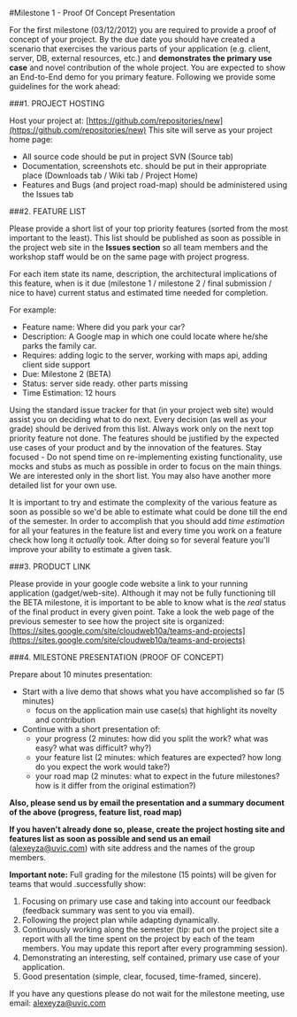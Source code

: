#Milestone 1 - Proof Of Concept Presentation

For the first milestone (03/12/2012) you are required to provide a proof of concept of your project. By the due date you should have created a scenario that exercises the various parts of your application (e.g. client, server, DB, external resources, etc.) and **demonstrates the primary use case** and novel contribution of the whole project. You are expected to show an End-to-End demo for you primary feature. Following we provide some guidelines for the work ahead:

###1. PROJECT HOSTING

Host your project at: [https://github.com/repositories/new](https://github.com/repositories/new)
This site will serve as your project home page:

- All source code should be put in project SVN (Source tab)
- Documentation, screenshots etc.  should be put in their appropriate place (Downloads tab / Wiki tab / Project Home)
- Features and Bugs (and project road-map) should be administered using the Issues tab

###2. FEATURE LIST

Please provide a short list of your top priority features (sorted from the most important to the least). This list should be published as soon as possible in the project web site in the **Issues section** so all team members and the workshop staff would be on the same page with project progress. 

For each item state its name, description, the architectural implications of this feature, when is it due (milestone 1 / milestone 2 / final submission / nice to have) current status and estimated time needed for completion.

For example:

- Feature name: Where did you park your car?
- Description: A Google map in which one could locate where he/she parks the family car.
- Requires: adding logic to the server, working with maps api, adding client side support
- Due: Milestone 2 (BETA)
- Status: server side ready. other parts missing
- Time Estimation: 12 hours

Using the standard issue tracker for that (in your project web site) would assist you on deciding what to do next. Every decision (as well as your grade) should be derived from this list. Always work only on the next top priority feature not done.
The features should be justified by the expected use cases of your product and by the innovation of the features. Stay focused - Do not spend time on re-implementing existing functionality, use mocks and stubs as much as possible in order to focus on the main things.
We are interested only in the short list. You may also have another more detailed list for your own use.

It is important to try and estimate the complexity of the various feature as soon as possible so we'd be able to estimate what could be done till the end of the semester. In order to accomplish that you should add *time estimation* for all your features in the feature list and every time you work on a feature check how long it *actually* took. After doing so for several feature you'll improve your ability to estimate a given task.

###3. PRODUCT LINK

Please provide in your google code website a link to your running application (gadget/web-site). Although it may not be fully functioning till the BETA milestone, it is important to be able to know what is the *real* status of the final product in every given point. 
Take a look the web page of the previous semester to see how the project site is organized: [https://sites.google.com/site/cloudweb10a/teams-and-projects](https://sites.google.com/site/cloudweb10a/teams-and-projects)

###4. MILESTONE PRESENTATION (PROOF OF CONCEPT)

Prepare about 10 minutes presentation:

- Start with a live demo that shows what you have accomplished so far (5 minutes)
    - focus on the application main use case(s) that highlight its novelty and contribution
- Continue with a short presentation of:
    - your progress (2 minutes: how did you split the work? what was easy? what was difficult? why?) 
    - your feature list (2 minutes: which features are expected? how long do you expect the work would take?) 
    - your road map (2 minutes: what to expect in the future milestones? how is it differ from the original estimation?)

**Also, please send us by email the presentation and a summary document of the above (progress, feature list, road map)**

**If you haven't already done so, please, create the project hosting site and features list as soon as possible and send us an email** ([alexeyza@uvic.com](mailto:alexeyza@uvic.com)) with site address and the names of the group members.

**Important note:** Full grading for the milestone (15 points) will be given for teams that would .successfully show:

1. Focusing on primary use case and taking into account our feedback (feedback summary was sent to you via email).
2. Following the project plan while adapting dynamically.
3. Continuously working along the semester (tip: put on the project site a report with all the time spent on the project by each of the team members. You may update this report after every programming session).
4. Demonstrating an interesting, self contained, primary use case of your application.
5. Good presentation (simple, clear, focused, time-framed, sincere).

If you have any questions please do not wait for the milestone meeting, use email: [alexeyza@uvic.com](mailto:alexeyza@uvic.com)